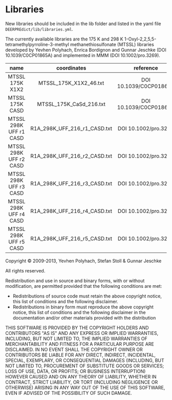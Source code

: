 # Libraries

New libraries should be included in the lib folder and listed in the yaml file `DEERPREdict/lib/libraries.yml`.

The currently available libraries are the 175 K and 298 K 1-Oxyl-2,2,5,5-tetramethylpyrroline-3-methyl methanethiosulfonate (MTSSL) 
libraries developed by Yevhen Polyhach, Enrica Bordignon and Gunnar Jeschke (DOI 10.1039/C0CP01865A) and implemented in MMM (DOI 10.1002/pro.3269).

| name                      | coordinates                  | reference            |
|:-------------------------:|:----------------------------:|:--------------------:|
| MTSSL 175K X1X2           | MTSSL_175K_X1X2_46.txt       |DOI 10.1039/C0CP01865A|   
| MTSSL 175K CASD           | MTSSL_175K_CaSd_216.txt      |DOI 10.1039/C0CP01865A|
| MTSSL 298K UFF r1 CASD    | R1A_298K_UFF_216_r1_CASD.txt |DOI 10.1002/pro.3269  |
| MTSSL 298K UFF r2 CASD    | R1A_298K_UFF_216_r2_CASD.txt |DOI 10.1002/pro.3269  |
| MTSSL 298K UFF r3 CASD    | R1A_298K_UFF_216_r3_CASD.txt |DOI 10.1002/pro.3269  |
| MTSSL 298K UFF r4 CASD    | R1A_298K_UFF_216_r4_CASD.txt |DOI 10.1002/pro.3269  |
| MTSSL 298K UFF r5 CASD    | R1A_298K_UFF_216_r5_CASD.txt |DOI 10.1002/pro.3269  |

Copyright © 2009-2013, Yevhen Polyhach, Stefan Stoll & Gunnar Jeschke

All rights reserved.

Redistribution and use in source and binary forms, with or without modification, are permitted provided that the following conditions are met:

- Redistributions of source code must retain the above copyright notice, this list of conditions and the following disclaimer.
- Redistributions in binary form must reproduce the above copyright notice, this list of conditions and the following disclaimer 
  in the documentation and/or other materials provided with the distribution

THIS SOFTWARE IS PROVIDED BY THE COPYRIGHT HOLDERS AND CONTRIBUTORS "AS IS" AND ANY EXPRESS OR IMPLIED WARRANTIES, INCLUDING, BUT NOT LIMITED TO, 
THE IMPLIED WARRANTIES OF MERCHANTABILITY AND FITNESS FOR A PARTICULAR PURPOSE ARE DISCLAIMED. IN NO EVENT SHALL THE COPYRIGHT OWNER OR CONTRIBUTORS 
BE LIABLE FOR ANY DIRECT, INDIRECT, INCIDENTAL, SPECIAL, EXEMPLARY, OR CONSEQUENTIAL DAMAGES (INCLUDING, BUT NOT LIMITED TO, PROCUREMENT OF SUBSTITUTE 
GOODS OR SERVICES; LOSS OF USE, DATA, OR PROFITS; OR BUSINESS INTERRUPTION) HOWEVER CAUSED AND ON ANY THEORY OF LIABILITY, WHETHER IN CONTRACT, STRICT 
LIABILITY, OR TORT (INCLUDING NEGLIGENCE OR OTHERWISE) ARISING IN ANY WAY OUT OF THE USE OF THIS SOFTWARE, EVEN IF ADVISED OF THE POSSIBILITY OF SUCH DAMAGE.
